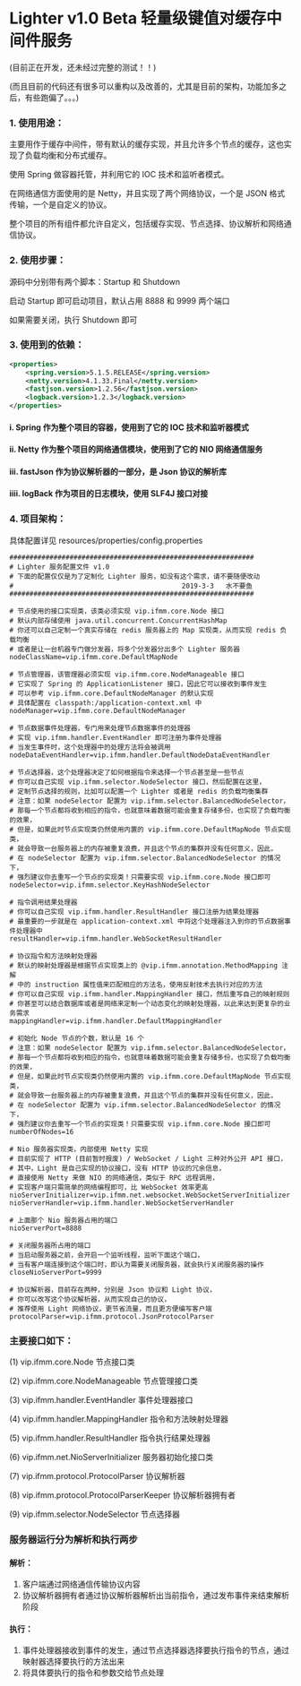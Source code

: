 # Lighter v1.0 Beta 轻量级键值对缓存中间件服务
(目前正在开发，还未经过完整的测试！！)

(而且目前的代码还有很多可以重构以及改善的，尤其是目前的架构，功能加多之后，有些跑偏了。。。)

### 1. 使用用途：
主要用作于缓存中间件，带有默认的缓存实现，并且允许多个节点的缓存，这也实现了负载均衡和分布式缓存。

使用 Spring 做容器托管，并利用它的 IOC 技术和监听者模式。

在网络通信方面使用的是 Netty，并且实现了两个网络协议，一个是 JSON 格式传输，一个是自定义的协议。

整个项目的所有组件都允许自定义，包括缓存实现、节点选择、协议解析和网络通信协议。

### 2. 使用步骤：
源码中分别带有两个脚本：Startup 和 Shutdown

启动 Startup 即可启动项目，默认占用 8888 和 9999 两个端口

如果需要关闭，执行 Shutdown 即可

### 3. 使用到的依赖：
```xml
<properties>
    <spring.version>5.1.5.RELEASE</spring.version>
    <netty.version>4.1.33.Final</netty.version>
    <fastjson.version>1.2.56</fastjson.version>
    <logback.version>1.2.3</logback.version>
</properties>
```
#### i. Spring 作为整个项目的容器，使用到了它的 IOC 技术和监听器模式 
#### ii. Netty 作为整个项目的网络通信模块，使用到了它的 NIO 网络通信服务
#### iii. fastJson 作为协议解析器的一部分，是 Json 协议的解析库
#### iiii. logBack 作为项目的日志模块，使用 SLF4J 接口对接

### 4. 项目架构：
具体配置详见 resources/properties/config.properties
```properties
#############################################################
# Lighter 服务配置文件 v1.0
# 下面的配置仅仅是为了定制化 Lighter 服务，如没有这个需求，请不要随便改动
#                                          2019-3-3   水不要鱼
#############################################################

# 节点使用的接口实现类，该类必须实现 vip.ifmm.core.Node 接口
# 默认内部存储使用 java.util.concurrent.ConcurrentHashMap
# 你还可以自己定制一个真实存储在 redis 服务器上的 Map 实现类，从而实现 redis 负载均衡
# 或者是让一台机器专门做分发器，将多个分发器分出多个 Lighter 服务器
nodeClassName=vip.ifmm.core.DefaultMapNode

# 节点管理器，该管理器必须实现 vip.ifmm.core.NodeManageable 接口
# 它实现了 Spring 的 ApplicationListener 接口，因此它可以接收到事件发生
# 可以参考 vip.ifmm.core.DefaultNodeManager 的默认实现
# 具体配置在 classpath:/application-context.xml 中
nodeManager=vip.ifmm.core.DefaultNodeManager

# 节点数据事件处理器，专门用来处理节点数据事件的处理器
# 实现 vip.ifmm.handler.EventHandler 即可注册为事件处理器
# 当发生事件时，这个处理器中的处理方法将会被调用
nodeDataEventHandler=vip.ifmm.handler.DefaultNodeDataEventHandler

# 节点选择器，这个处理器决定了如何根据指令来选择一个节点甚至是一些节点
# 你可以自己实现 vip.ifmm.selector.NodeSelector 接口，然后配置在这里，
# 定制节点选择的规则，比如可以配置一个 Lighter 或者是 redis 的负载均衡集群
# 注意：如果 nodeSelector 配置为 vip.ifmm.selector.BalancedNodeSelector，
# 那每一个节点都将收到相应的指令，也就意味着数据可能会重复存储多份，也实现了负载均衡的效果，
# 但是，如果此时节点实现类仍然使用内置的 vip.ifmm.core.DefaultMapNode 节点实现类，
# 就会导致一台服务器上的内存被重复浪费，并且这个节点的集群并没有任何意义，因此，
# 在 nodeSelector 配置为 vip.ifmm.selector.BalancedNodeSelector 的情况下，
# 强烈建议你去重写一个节点的实现类！只需要实现 vip.ifmm.core.Node 接口即可
nodeSelector=vip.ifmm.selector.KeyHashNodeSelector

# 指令调用结果处理器
# 你可以自己实现 vip.ifmm.handler.ResultHandler 接口注册为结果处理器
# 最重要的一步就是在 application-context.xml 中将这个处理器注入到你的节点数据事件处理器中
resultHandler=vip.ifmm.handler.WebSocketResultHandler

# 协议指令和方法映射处理器
# 默认的映射处理器是根据节点实现类上的 @vip.ifmm.annotation.MethodMapping 注解
# 中的 instruction 属性值来匹配相应的方法名，使用反射技术去执行对应的方法
# 你可以自己实现 vip.ifmm.handler.MappingHandler 接口，然后重写自己的映射规则
# 你甚至可以结合数据库或者是网络来定制一个动态变化的映射处理器，以此来达到更复杂的业务需求
mappingHandler=vip.ifmm.handler.DefaultMappingHandler

# 初始化 Node 节点的个数，默认是 16 个
# 注意：如果 nodeSelector 配置为 vip.ifmm.selector.BalancedNodeSelector，
# 那每一个节点都将收到相应的指令，也就意味着数据可能会重复存储多份，也实现了负载均衡的效果，
# 但是，如果此时节点实现类仍然使用内置的 vip.ifmm.core.DefaultMapNode 节点实现类，
# 就会导致一台服务器上的内存被重复浪费，并且这个节点的集群并没有任何意义，因此，
# 在 nodeSelector 配置为 vip.ifmm.selector.BalancedNodeSelector 的情况下，
# 强烈建议你去重写一个节点的实现类！只需要实现 vip.ifmm.core.Node 接口即可
numberOfNodes=16

# Nio 服务器实现类，内部使用 Netty 实现
# 目前实现了 HTTP (目前暂时报废) / WebSocket / Light 三种对外公开 API 接口，
# 其中，Light 是自己实现的协议接口，没有 HTTP 协议的冗余信息，
# 直接使用 Netty 来做 NIO 的网络通信，类似于 RPC 远程调用，
# 实现客户端只需简单的网络编程即可，比 WebSocket 效率更高
nioServerInitializer=vip.ifmm.net.websocket.WebSocketServerInitializer
nioServerHandler=vip.ifmm.handler.WebSocketServerHandler

# 上面那个 Nio 服务器占用的端口
nioServerPort=8888

# 关闭服务器所占用的端口
# 当启动服务器之前，会开启一个监听线程，监听下面这个端口，
# 当有客户端连接到这个端口时，即认为需要关闭服务器，就会执行关闭服务器的操作
closeNioServerPort=9999

# 协议解析器，目前存在两种，分别是 Json 协议和 Light 协议，
# 你可以改写这个协议解析器，从而实现自己的协议，
# 推荐使用 Light 网络协议，更节省流量，而且更方便编写客户端
protocolParser=vip.ifmm.protocol.JsonProtocolParser
```

### 主要接口如下：

(1) vip.ifmm.core.Node 节点接口类

(2) vip.ifmm.core.NodeManageable 节点管理接口类

(3) vip.ifmm.handler.EventHandler 事件处理器接口

(4) vip.ifmm.handler.MappingHandler 指令和方法映射处理器

(5) vip.ifmm.handler.ResultHandler 指令执行结果处理器

(6) vip.ifmm.net.NioServerInitializer 服务器初始化接口类

(7) vip.ifmm.protocol.ProtocolParser 协议解析器

(8) vip.ifmm.protocol.ProtocolParserKeeper 协议解析器拥有者

(9) vip.ifmm.selector.NodeSelector 节点选择器

### 服务器运行分为解析和执行两步

#### 解析：
1. 客户端通过网络通信传输协议内容
2. 协议解析器拥有者通过协议解析器解析出当前指令，通过发布事件来结束解析阶段

#### 执行：
1. 事件处理器接收到事件的发生，通过节点选择器选择要执行指令的节点，通过映射器选择要执行的方法出来
2. 将具体要执行的指令和参数交给节点处理


